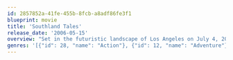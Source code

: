 ```yaml
---
id: 2857852a-41fe-455b-8fcb-a8adf86fe3f1
blueprint: movie
title: 'Southland Tales'
release_date: '2006-05-15'
overview: "Set in the futuristic landscape of Los Angeles on July 4, 2008, as it stands on the brink of social, economic and environmental disaster. Boxer Santaros is an action star who's stricken with amnesia. His life intertwines with Krysta Now, an adult film star developing her own reality television project, and Ronald Taverner, a Hermosa Beach police officer who holds the key to a vast conspiracy."
genres: '[{"id": 28, "name": "Action"}, {"id": 12, "name": "Adventure"}, {"id": 35, "name": "Comedy"}, {"id": 18, "name": "Drama"}, {"id": 878, "name": "Science Fiction"}, {"id": 53, "name": "Thriller"}]'
---
```

